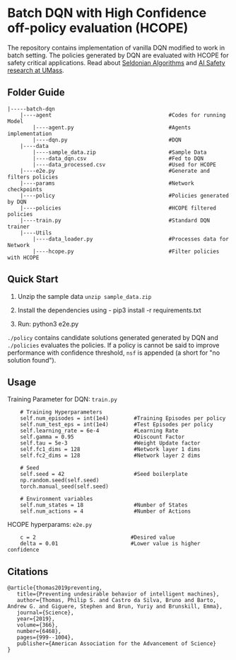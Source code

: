 # **Batch DQN with High Confidence off-policy evaluation (HCOPE)**

The repository contains implementation of vanilla DQN modified to work in batch setting.
The policies generated by DQN are evaluated with HCOPE for safety critical applications.
Read about [Seldonian Algorithms](https://aisafety.cs.umass.edu/paper.html) 
and [AI Safety research at UMass](https://aisafety.cs.umass.edu/index.html).

## **Folder Guide**
```
|-----batch-dqn  
	|----agent                                     #Codes for running Model			                      
	    |----agent.py                              #Agents implementation
	    |----dqn.py                                #DQN
	|----data  
	    |----sample_data.zip                       #Sample Data
	    |----data_dqn.csv                          #Fed to DQN
	    |----data_processed.csv                    #Used for HCOPE
	|----e2e.py                                    #Generate and filters policies
	|----params                                    #Network checkpoints
	|----policy                                    #Policies generated by DQN  
	|----policies                                  #HCOPE filtered policies
	|----train.py                                  #Standard DQN trainer  
	|----Utils  
	    |----data_loader.py                        #Processes data for Network
	    |----hcope.py                              #Filter policies with HCOPE
```

## **Quick Start**
1. Unzip the sample data ```unzip sample_data.zip```

2. Install the dependencies using - pip3 install -r requirements.txt

3. Run: python3 e2e.py

```./policy``` contains candidate solutions generated generated by DQN and ```./policies``` evaluates the policies.
If a policy is cannot be said to improve performance with confidence threshold, 
```nsf``` is appended (a short for "no solution found").

## **Usage** ##

Training Parameter for DQN: ```train.py```

```     
    # Training Hyperparameters
    self.num_episodes = int(1e4)        #Training Episodes per policy
    self.num_test_eps = int(1e4)        #Test Episodes per policy
    self.learning_rate = 6e-4           #Learning Rate
    self.gamma = 0.95                   #Discount Factor    
    self.tau = 5e-3                     #Weight Update factor
    self.fc1_dims = 128                 #Network layer 1 dims
    self.fc2_dims = 128                 #Network layer 2 dims

    # Seed
    self.seed = 42                      #Seed boilerplate
    np.random.seed(self.seed)
    torch.manual_seed(self.seed)

    # Environment variables
    self.num_states = 18                #Number of States
    self.num_actions = 4                #Number of Actions
```

HCOPE hyperparams: ```e2e.py```

```
    c = 2                              #Desired value 
    delta = 0.01                       #Lower value is higher confidence
```

## **Citations**
```
@article{thomas2019preventing,
   title={Preventing undesirable behavior of intelligent machines},
   author={Thomas, Philip S. and Castro da Silva, Bruno and Barto, Andrew G. and Giguere, Stephen and Brun, Yuriy and Brunskill, Emma},
   journal={Science},
   year={2019},
   volume={366},
   number={6468},
   pages={999--1004},
   publisher={American Association for the Advancement of Science}
} 
```
